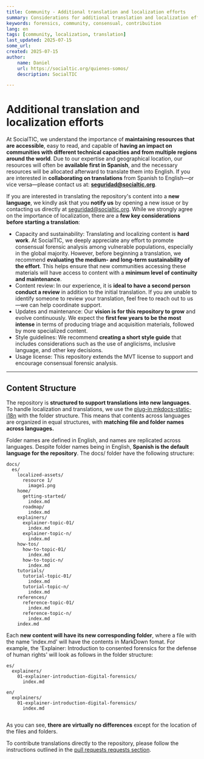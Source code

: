 ```yaml
---
title: Community - Additional translation and localization efforts
summary: Considerations for additional translation and localization efforts 
keywords: forensics, community, consensual, contribuition
lang: en
tags: [community, localization, translation]
last_updated: 2025-07-15
some_url:
created: 2025-07-15
author:
    name: Daniel
    url: https://socialtic.org/quienes-somos/
    description: SocialTIC

---
```


# Additional translation and localization efforts

At SocialTIC, we understand the importance of **maintaining resources that are accessible**, easy to read, and capable of **having an impact on communities with different technical capacities and from multiple regions around the world**. Due to our expertise and geographical location, our resources will often be **available first in Spanish**, and the necessary resources will be allocated afterward to translate them into English. If you are interested in **collaborating on translations** from Spanish to English—or vice versa—please contact us at: **seguridad@socialtic.org**.

If you are interested in translating the repository's content into a **new language**, we kindly ask that you **notify us** by opening a new issue or by contacting us directly at seguridad@socialtic.org. While we strongly agree on the importance of localization, there are a **few key considerations before starting a translation**:

* Capacity and sustainability: Translating and localizing content is **hard work**. At SocialTIC, we deeply appreciate any effort to promote consensual forensic analysis among vulnerable populations, especially in the global majority. However, before beginning a translation, we recommend **evaluating the medium- and long-term sustainability of the effort**. This helps ensure that new communities accessing these materials will have access to content with a **minimum level of continuity and maintenance**.  
* Content review: In our experience, it is **ideal to have a second person conduct a review** in addition to the initial translation. If you are unable to identify someone to review your translation, feel free to reach out to us—we can help coordinate support.  
* Updates and maintenance: Our **vision is for this repository to grow** and evolve continuously. We expect the **first few years to be the most intense** in terms of producing triage and acquisition materials, followed by more specialized content.  
* Style guidelines: We recommend **creating a short style guide** that includes considerations such as the use of anglicisms, inclusive language, and other key decisions.  
* Usage license: This repository extends the MVT license to support and encourage consensual forensic analysis.

---

## Content Structure


The repository is **structured to support translations into new languages**. To handle localization and translations, we use the [plug-in mkdocs-static-i18n](https://ultrabug.github.io/mkdocs-static-i18n/) with the folder structure. This means that contents across languages are organized in equal structures, with **matching file and folder names across languages.** 

Folder names are defined in English, and names are replicated across languages. Despite folder names being in English, **Spanish is the default language for the repository**. The docs/ folder have the following structure: 


```
docs/
  es/
    localized-assets/
      resource 1/
        image1.png
    home/
      getting-started/
        index.md
      roadmap/
        index.md
    explainers/
      explainer-topic-01/
        index.md
      explainer-topic-n/
        index.md
    how-tos/
      how-to-topic-01/
        index.md  
      how-to-topic-n/
        index.md
    tutorials/
      tutorial-topic-01/
        index.md  
      tutorial-topic-n/
        index.md
    references/
      reference-topic-01/
        index.md
      reference-topic-n/
        index.md
    index.md

```

Each **new content will have its new corresponding folder**, where a file with the name 'index.md' will have the contents in MarkDown fomat. For example, the 'Explainer: Introduction to consented forensics for the defense of human rights' will look as follows in the folder structure:

```
es/
  explainers/
    01-explainer-introduction-digital-forensics/
      index.md

en/
  explainers/
    01-explainer-introduction-digital-forensics/
      index.md
	
```
As you can see, **there are virtually no differences** except for the location of the files and folders. 

To contribute translations directly to the repository, please follow the instructions outlined in the [pull requests requests section](../../community/how-to-contribute/index.md#integrating-new-content-through-pull-requests).